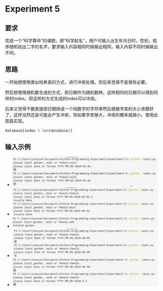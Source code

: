 # Experiment 5

## 要求
完成一个“科学算命”的课题，即“科学起名”，用户可输入出生年月日时，性别，程序随机给出二字的名字，要求输入内容相同时候输出相同，输入内容不同时候输出不同。

## 思路

一开始想使用类似哈希表的方式，进行冲突处理。但后来觉得不是很有必要。

然后想使用随机数生成的方式，把日期作为随机数种。这样相同的日期可以得到同样的index。但这样的方式生成的index可以冲突。

后来又觉得干脆直接把日期拼成一个纯数字的字符串然后根据字库的大小求模好了，这样当然还是可能会产生冲突，但如果字库够大，冲突的概率就越小。使用此思路实现。

```python
database[index % len(database)]
```

## 输入示例

- ![image-20211104203329374](images/image-20211104203329374.png)
- ![image-20211104203439464](images/image-20211104203439464.png)
- ![image-20211104203458509](images/image-20211104203458509.png)
- ![image-20211104203708571](images/image-20211104203708571.png)
- ![image-20211104203831532](images/image-20211104203831532.png)

